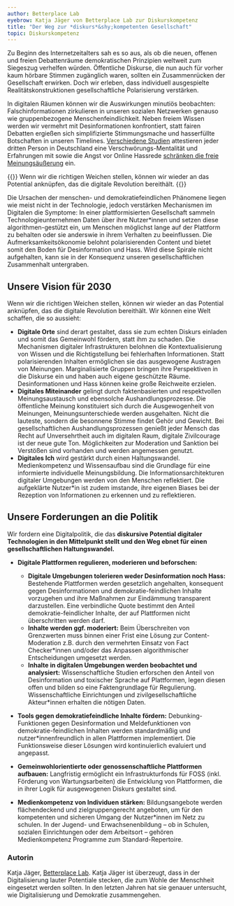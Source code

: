 ```yaml
---
author: Betterplace Lab
eyebrow: Katja Jäger von Betterplace Lab zur Diskurskompetenz
title: "Der Weg zur *diskurs*&shy;kompetenten Gesellschaft"
topic: Diskurskompetenz
---
```


Zu Beginn des Internetzeitalters sah es so aus, als ob die neuen, offenen und freien Debattenräume demokratischen Prinzipien weltweit zum Siegeszug verhelfen würden. Öffentliche Diskurse, die nun auch für vorher kaum hörbare Stimmen zugänglich waren, sollten ein Zusammenrücken der Gesellschaft erwirken. Doch wir erleben, dass individuell ausgespielte Realitätskonstruktionen gesellschaftliche Polarisierung verstärken.

In digitalen Räumen können wir die Auswirkungen minutiös beobachten: Falschinformationen zirkulieren in unseren sozialen Netzwerken genauso wie gruppenbezogene Menschenfeindlichkeit. Neben freiem Wissen werden wir vermehrt mit Desinformationen konfrontiert, statt fairen Debatten ergießen sich simplifizierte Stimmungsmache und hasserfüllte Botschaften in unseren Timelines. [Verschiedene Studien](https://www.isdglobal.org/wp-content/uploads/2021/05/Impfskepsis-und-Impfgegnerschaft-in-der-COVID-19-Pandemie-1.pdf) attestieren jeder dritten Person in Deutschland eine Verschwörungs-Mentalität und Erfahrungen mit sowie die Angst vor Online Hassrede [schränken die freie Meinungsäußerung](https://www.das-nettz.de/publikationen/hass-im-netz-der-schleichende-angriff-auf-unsere-demokratie) ein.

{{<pullquote>}}
Wenn wir die richtigen Weichen stellen, können wir wieder an das Potential anknüpfen, das die digitale Revolution bereithält.
{{</pullquote>}}

Die Ursachen der menschen- und demokratiefeindlichen Phänomene liegen wie meist nicht in der Technologie, jedoch verstärken Mechanismen im Digitalen die Symptome: In einer plattformisierten Gesellschaft sammeln Technologieunternehmen Daten über ihre Nutzer\*innen und setzen diese algorithmen-gestützt ein, um Menschen möglichst lange auf der Plattform zu behalten oder sie anderswie in ihrem Verhalten zu beeinflussen. Die Aufmerksamkeitsökonomie belohnt polarisierenden Content und bietet somit den Boden für Desinformation und Hass. Wird diese Spirale nicht aufgehalten, kann sie in der Konsequenz unseren gesellschaftlichen Zusammenhalt untergraben.

## Unsere Vision für 2030

Wenn wir die richtigen Weichen stellen, können wir wieder an das Potential anknüpfen, das die digitale Revolution bereithält. Wir können eine Welt schaffen, die so aussieht:

- **Digitale Orte** sind derart gestaltet, dass sie zum echten Diskurs einladen und somit das Gemeinwohl fördern, statt ihm zu schaden. Die Mechanismen digitaler Infrastrukturen belohnen die Kontextualisierung von Wissen und die Richtigstellung bei fehlerhaften Informationen. Statt polarisierenden Inhalten ermöglichen sie das ausgewogene Austragen von Meinungen. Marginalisierte Gruppen bringen ihre Perspektiven in die Diskurse ein und haben auch eigene geschützte Räume. Desinformationen und Hass können keine große Reichweite erzielen. 
- **Digitales Miteinander** gelingt durch faktenbasierten und respektvollen Meinungsaustausch und ebensolche Aushandlungsprozesse. Die öffentliche Meinung konstituiert sich durch die Ausgewogenheit von Meinungen, Meinungsunterschiede werden ausgehalten. Nicht die lauteste, sondern die besonnene Stimme findet Gehör und Gewicht. Bei gesellschaftlichen Aushandlungsprozessen genießt jeder Mensch das Recht auf Unversehrtheit auch im digitalen Raum, digitale Zivilcourage ist der neue gute Ton. Möglichkeiten zur Moderation und Sanktion bei Verstößen sind vorhanden und werden angemessen genutzt. 
- **Digitales Ich** wird gestärkt durch einen Haltungswandel. Medienkompetenz und Wissensaufbau sind die Grundlage für eine informierte individuelle Meinungsbildung. Die Informationsarchitekturen digitaler Umgebungen werden von den Menschen reflektiert. Die aufgeklärte Nutzer\*in ist zudem imstande, ihre eigenen Biases bei der Rezeption von Informationen zu erkennen und zu reflektieren.

## Unsere Forderungen an die Politik

Wir fordern eine Digitalpolitik, die das __diskursive Potential digitaler Technologien in den Mittelpunkt stellt und den Weg ebnet für einen gesellschaftlichen Haltungswandel.__

- __Digitale Plattformen regulieren, moderieren und beforschen:__
    - __Digitale Umgebungen tolerieren weder Desinformation noch Hass:__ Bestehende Plattformen werden gesetzlich angehalten, konsequent gegen Desinformationen und demokratie-feindlichen Inhalte vorzugehen und ihre Maßnahmen zur Eindämmung transparent darzustellen. Eine verbindliche Quote bestimmt den Anteil demokratie-feindlicher Inhalte, der auf Plattformen nicht überschritten werden darf. 
    - __Inhalte werden ggf. moderiert:__ Beim Überschreiten von Grenzwerten muss binnen einer Frist eine Lösung zur Content-Moderation z.B. durch den vermehrten Einsatz von Fact Checker\*innen und/oder das Anpassen algorithmischer Entscheidungen umgesetzt werden. 
    - __Inhalte in digitalen Umgebungen werden beobachtet und analysiert:__ Wissenschaftliche Studien erforschen den Anteil von Desinformation und toxischer Sprache auf Plattformen, legen diesen offen und bilden so eine Faktengrundlage für Regulierung. Wissenschaftliche Einrichtungen und zivilgesellschaftliche Akteur\*innen erhalten die nötigen Daten. 
- __Tools gegen demokratiefeindliche Inhalte fördern:__ Debunking-Funktionen gegen Desinformation und Meldefunktionen von demokratie-feindlichen Inhalten werden standardmäßig und nutzer\*innenfreundlich in allen Plattformen implementiert. Die Funktionsweise dieser Lösungen wird kontinuierlich evaluiert und angepasst.

- __Gemeinwohlorientierte oder genossenschaftliche Plattformen aufbauen:__ Langfristig ermöglicht ein Infrastrukturfonds für FOSS (inkl. Förderung von Wartungsarbeiten) die Entwicklung von Plattformen, die in ihrer Logik für ausgewogenen Diskurs gestaltet sind.

- __Medienkompetenz von Individuen stärken:__ Bildungsangebote werden flächendeckend und zielgruppengerecht angeboten, um für den kompetenten und sicheren Umgang der Nutzer\*innen im Netz zu schulen. In der Jugend- und Erwachsenenbildung – ob in Schulen, sozialen Einrichtungen oder dem Arbeitsort – gehören Medienkompetenz Programme zum Standard-Repertoire. 

### Autorin

Katja Jäger, [Betterplace Lab](https://www.betterplace-lab.org/). Katja Jäger ist überzeugt, dass in der Digitalisierung lauter Potentiale stecken, die zum Wohle der Menschheit eingesetzt werden sollten. In den letzten Jahren hat sie genauer untersucht, wie Digitalisierung und Demokratie zusammengehen.
